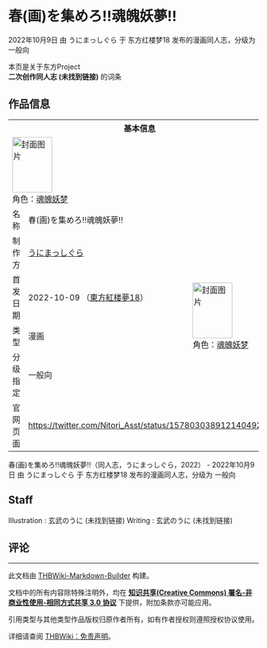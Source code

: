 # 春(画)を集めろ‼魂魄妖夢‼

<!-- source html: G:\repos\THBWiki-Markdown-Builder\THBWikiMarkdown\Temp\main\e\ec\ns0%3A%E6%98%A5%28%E7%94%BB%29%E3%82%92%E9%9B%86%E3%82%81%E3%82%8D%E2%80%BC%E9%AD%82%E9%AD%84%E5%A6%96%E5%A4%A2%E2%80%BC.html -->

2022年10月9日 由 うにまっしぐら 于 东方红楼梦18 发布的漫画同人志，分级为 一般向

本页是关于东方Project  
 **二次创作同人志 (未找到链接)** 的词条
## 作品信息

<table><tbody><tr><th colspan="3">基本信息</th></tr><tr><td class="cover-artwork-mobile" colspan="2"><a href="./文件-春(画)を集めろ‼魂魄妖夢‼封面.jpg.md" class="image" title="封面图片"><img alt="封面图片" src="https://upload.thwiki.cc/thumb/1/1c/%E6%98%A5%28%E7%94%BB%29%E3%82%92%E9%9B%86%E3%82%81%E3%82%8D%E2%80%BC%E9%AD%82%E9%AD%84%E5%A6%96%E5%A4%A2%E2%80%BC%E5%B0%81%E9%9D%A2.jpg/80px-%E6%98%A5%28%E7%94%BB%29%E3%82%92%E9%9B%86%E3%82%81%E3%82%8D%E2%80%BC%E9%AD%82%E9%AD%84%E5%A6%96%E5%A4%A2%E2%80%BC%E5%B0%81%E9%9D%A2.jpg" decoding="async" loading="lazy" width="80" height="112" srcset="https://upload.thwiki.cc/thumb/1/1c/%E6%98%A5%28%E7%94%BB%29%E3%82%92%E9%9B%86%E3%82%81%E3%82%8D%E2%80%BC%E9%AD%82%E9%AD%84%E5%A6%96%E5%A4%A2%E2%80%BC%E5%B0%81%E9%9D%A2.jpg/119px-%E6%98%A5%28%E7%94%BB%29%E3%82%92%E9%9B%86%E3%82%81%E3%82%8D%E2%80%BC%E9%AD%82%E9%AD%84%E5%A6%96%E5%A4%A2%E2%80%BC%E5%B0%81%E9%9D%A2.jpg 1.5x, https://upload.thwiki.cc/thumb/1/1c/%E6%98%A5%28%E7%94%BB%29%E3%82%92%E9%9B%86%E3%82%81%E3%82%8D%E2%80%BC%E9%AD%82%E9%AD%84%E5%A6%96%E5%A4%A2%E2%80%BC%E5%B0%81%E9%9D%A2.jpg/159px-%E6%98%A5%28%E7%94%BB%29%E3%82%92%E9%9B%86%E3%82%81%E3%82%8D%E2%80%BC%E9%AD%82%E9%AD%84%E5%A6%96%E5%A4%A2%E2%80%BC%E5%B0%81%E9%9D%A2.jpg 2x" data-file-width="2529" data-file-height="3556"></a><div class="cover-char">角色：<a href="./魂魄妖梦.md" title="魂魄妖梦">魂魄妖梦</a></div></td>
</tr><tr><td class="label">名称</td><td colspan="2"> 春(画)を集めろ‼魂魄妖夢‼ </td></tr><tr><td class="label">制作方</td><td><a href="./うにまっしぐら.md" title="うにまっしぐら">うにまっしぐら</a></td><td class="cover-artwork" rowspan="4" style="min-width:112px;"><a href="./文件-春(画)を集めろ‼魂魄妖夢‼封面.jpg.md" class="image" title="封面图片"><img alt="封面图片" src="https://upload.thwiki.cc/thumb/1/1c/%E6%98%A5%28%E7%94%BB%29%E3%82%92%E9%9B%86%E3%82%81%E3%82%8D%E2%80%BC%E9%AD%82%E9%AD%84%E5%A6%96%E5%A4%A2%E2%80%BC%E5%B0%81%E9%9D%A2.jpg/80px-%E6%98%A5%28%E7%94%BB%29%E3%82%92%E9%9B%86%E3%82%81%E3%82%8D%E2%80%BC%E9%AD%82%E9%AD%84%E5%A6%96%E5%A4%A2%E2%80%BC%E5%B0%81%E9%9D%A2.jpg" decoding="async" loading="lazy" width="80" height="112" srcset="https://upload.thwiki.cc/thumb/1/1c/%E6%98%A5%28%E7%94%BB%29%E3%82%92%E9%9B%86%E3%82%81%E3%82%8D%E2%80%BC%E9%AD%82%E9%AD%84%E5%A6%96%E5%A4%A2%E2%80%BC%E5%B0%81%E9%9D%A2.jpg/119px-%E6%98%A5%28%E7%94%BB%29%E3%82%92%E9%9B%86%E3%82%81%E3%82%8D%E2%80%BC%E9%AD%82%E9%AD%84%E5%A6%96%E5%A4%A2%E2%80%BC%E5%B0%81%E9%9D%A2.jpg 1.5x, https://upload.thwiki.cc/thumb/1/1c/%E6%98%A5%28%E7%94%BB%29%E3%82%92%E9%9B%86%E3%82%81%E3%82%8D%E2%80%BC%E9%AD%82%E9%AD%84%E5%A6%96%E5%A4%A2%E2%80%BC%E5%B0%81%E9%9D%A2.jpg/159px-%E6%98%A5%28%E7%94%BB%29%E3%82%92%E9%9B%86%E3%82%81%E3%82%8D%E2%80%BC%E9%AD%82%E9%AD%84%E5%A6%96%E5%A4%A2%E2%80%BC%E5%B0%81%E9%9D%A2.jpg 2x" data-file-width="2529" data-file-height="3556"></a><div class="cover-char">角色：<a href="./魂魄妖梦.md" title="魂魄妖梦">魂魄妖梦</a></div></td>
</tr><tr><td class="label">首发日期</td><td>2022-10-09&#160;（<a href="/展会作品列表?e=%E4%B8%9C%E6%96%B9%E7%BA%A2%E6%A5%BC%E6%A2%A6%2318">東方紅楼夢18</a>）</td></tr><tr><td class="label">类型</td><td>漫画</td></tr><tr><td class="label">分级指定</td><td>一般向</td></tr>
<tr><td class="label">官网页面</td><td colspan="2"><a rel="nofollow" class="external free" href="https://twitter.com/Nitori_Asst/status/1578030389121404929">https://twitter.com/Nitori_Asst/status/1578030389121404929</a></td></tr></tbody></table>

春(画)を集めろ‼魂魄妖夢‼（同人志，うにまっしぐら，2022） - 2022年10月9日 由 うにまっしぐら 于 东方红楼梦18 发布的漫画同人志，分级为 一般向
## Staff
Illustration
: 玄武のうに (未找到链接)
Writing
: 玄武のうに (未找到链接)

## 评论




---

此文档由 [THBWiki-Markdown-Builder](https://github.com/Delsin-Yu/THBWiki-Markdown-Builder) 构建。

文档中的所有内容除特殊注明外，均在 [**知识共享(Creative Commons) 署名-非商业性使用-相同方式共享 3.0 协议**](https://creativecommons.org/licenses/by-sa/3.0/deed.zh-hans) 下提供，附加条款亦可能应用。

引用类型与其他类型作品版权归原作者所有，如有作者授权则遵照授权协议使用。

详细请查阅 [THBWiki：免责声明](https://thbwiki.cc/THBWiki:%E5%85%8D%E8%B4%A3%E5%A3%B0%E6%98%8E)。

